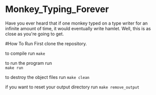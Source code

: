 # Monkey_Typing_Forever
Have you ever heard that if one monkey typed on a type writer for an infinite amount of time, it would eventually write hamlet. Well, this is as close as you're going to get. 


#How To Run
First clone the repository. 

to compile run 
`make`

to run the program run  
`make run`

to destroy the object files run
`make clean`

if you want to reset your output directory run
`make remove_output`


